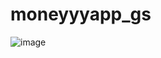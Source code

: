 # moneyyyapp_gs

![image](https://github.com/vidhiporwal/moneyyyapp_gs/assets/55405011/848f1746-b57e-4251-b7fd-5611c9ad865a)
